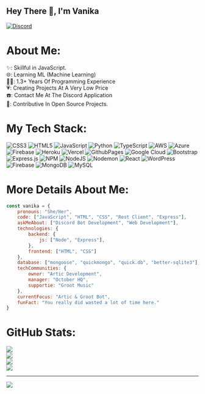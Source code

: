 ## Hey There :wave:, I'm Vanika
<a href="https://discord.com/users/991312753279127652">
<img src="https://discord.c99.nl/widget/theme-2/991312753279127652.png" alt="Discord"/>
</a>

<br>



# About Me:
✨: Skillful in JavaScript.<br>🌐: Learning ML (Machine Learning)<br>👨‍💻: 1.3+ Years Of Programming Experience<br>💗: Creating Projects At A Very Low Price<br>☎️: Contact Me At The Discord Application<br>👀: Contributive In Open Source Projects.

# My Tech Stack:
![CSS3](https://img.shields.io/badge/css3-%231572B6.svg?style=for-the-badge&logo=css3&logoColor=white) ![HTML5](https://img.shields.io/badge/html5-%23E34F26.svg?style=for-the-badge&logo=html5&logoColor=white) ![JavaScript](https://img.shields.io/badge/javascript-%23323330.svg?style=for-the-badge&logo=javascript&logoColor=%23F7DF1E) ![Python](https://img.shields.io/badge/python-3670A0?style=for-the-badge&logo=python&logoColor=ffdd54) ![TypeScript](https://img.shields.io/badge/typescript-%23007ACC.svg?style=for-the-badge&logo=typescript&logoColor=white) ![AWS](https://img.shields.io/badge/AWS-%23FF9900.svg?style=for-the-badge&logo=amazon-aws&logoColor=white) ![Azure](https://img.shields.io/badge/azure-%230072C6.svg?style=for-the-badge&logo=microsoftazure&logoColor=white) ![Firebase](https://img.shields.io/badge/firebase-%23039BE5.svg?style=for-the-badge&logo=firebase) ![Heroku](https://img.shields.io/badge/heroku-%23430098.svg?style=for-the-badge&logo=heroku&logoColor=white) ![Vercel](https://img.shields.io/badge/vercel-%23000000.svg?style=for-the-badge&logo=vercel&logoColor=white) ![GithubPages](https://img.shields.io/badge/github%20pages-121013?style=for-the-badge&logo=github&logoColor=white) ![Google Cloud](https://img.shields.io/badge/GoogleCloud-%234285F4.svg?style=for-the-badge&logo=google-cloud&logoColor=white) ![Bootstrap](https://img.shields.io/badge/bootstrap-%238511FA.svg?style=for-the-badge&logo=bootstrap&logoColor=white) ![Express.js](https://img.shields.io/badge/express.js-%23404d59.svg?style=for-the-badge&logo=express&logoColor=%2361DAFB) ![NPM](https://img.shields.io/badge/NPM-%23CB3837.svg?style=for-the-badge&logo=npm&logoColor=white) ![NodeJS](https://img.shields.io/badge/node.js-6DA55F?style=for-the-badge&logo=node.js&logoColor=white) ![Nodemon](https://img.shields.io/badge/NODEMON-%23323330.svg?style=for-the-badge&logo=nodemon&logoColor=%BBDEAD) ![React](https://img.shields.io/badge/react-%2320232a.svg?style=for-the-badge&logo=react&logoColor=%2361DAFB) ![WordPress](https://img.shields.io/badge/WordPress-%23117AC9.svg?style=for-the-badge&logo=WordPress&logoColor=white) ![Firebase](https://img.shields.io/badge/Firebase-039BE5?style=for-the-badge&logo=Firebase&logoColor=white) ![MongoDB](https://img.shields.io/badge/MongoDB-%234ea94b.svg?style=for-the-badge&logo=mongodb&logoColor=white) ![MySQL](https://img.shields.io/badge/mysql-%2300000f.svg?style=for-the-badge&logo=mysql&logoColor=white)

# More Details About Me:
```javascript
const vanika = {
    pronouns: "She/Her",
    code: ["JavaScript", "HTML", "CSS", "Rest Client", "Express"],
    askMeAbout: ["Discord Bot Development", "Web Development"],
    technologies: {
        backend: {
            js: ["Node", "Express"],
        },
        frontend: ["HTML", "CSS"]
    },
    database: ["mongoose", "quickmongo", "quick.db", "better-sqlite3"],
    techCommunities: {
        owner: "Artic Development",
        manager: "October HQ",
        supportie: "Groot Music"
    },
    currentFocus: "Artic & Groot Bot",
    funFact: "You really did wasted a lot of time here."
}
```

# GitHub Stats:
![](https://github-readme-stats.vercel.app/api/top-langs/?username=MaybeVanika&theme=tokyonight&hide_border=true&include_all_commits=false&count_private=true&layout=compact)<br/>
![](https://github-readme-stats.vercel.app/api?username=MaybeVanika&theme=tokyonight&hide_border=true&include_all_commits=false&count_private=true)<br/>
![](https://github-readme-streak-stats.herokuapp.com/?user=MaybeVanika&theme=tokyonight&hide_border=true)<br/>
![](https://github-contributor-stats.vercel.app/api?username=MaybeVanika&limit=5&theme=tokyonight&combine_all_yearly_contributions=true&hide_border=true)

---
[![](https://visitcount.itsvg.in/api?id=MaybeVanika&icon=0&color=0)](https://visitcount.itsvg.in)

<!-- Proudly created with GPRM ( https://gprm.itsvg.in ) -->
